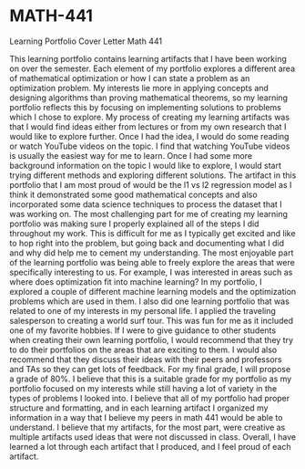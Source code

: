 # MATH-441
Learning Portfolio Cover Letter Math 441

This learning portfolio contains learning artifacts that I have been working on over the semester. Each element of my portfolio explores a different area of mathematical optimization or how I can state a problem as an optimization problem. My interests lie more in applying concepts and designing algorithms than proving mathematical theorems, so my learning portfolio reflects this by focusing on implementing solutions to problems which I chose to explore. My process of creating my learning artifacts was that I would find ideas either from lectures or from my own research that I would like to explore further. Once I had the idea, I would do some reading or watch YouTube videos on the topic. I find that watching YouTube videos is usually the easiest way for me to learn. Once I had some more background information on the topic I would like to explore, I would start trying different methods and exploring different solutions. The artifact in this portfolio that I am most proud of would be the l1 vs l2 regression model as I think it demonstrated some good mathematical concepts and also incorporated some data science techniques to process the dataset that I was working on. The most challenging part for me of creating my learning portfolio was making sure I properly explained all of the steps I did throughout my work. This is difficult for me as I typically get excited and like to hop right into the problem, but going back and documenting what I did and why did help me to cement my understanding. The most enjoyable part of the learning portfolio was being able to freely explore the areas that were specifically interesting to us. For example, I was interested in areas such as where does optimization fit into machine learning? In my portfolio, I explored a couple of different machine learning models and the optimization problems which are used in them. I also did one learning portfolio that was related to one of my interests in my personal life. I applied the traveling salesperson to creating a world surf tour. This was fun for me as it included one of my favorite hobbies. If I were to give guidance to other students when creating their own learning portfolio, I would recommend that they try to do their portfolios on the areas that are exciting to them. I would also recommend that they discuss their ideas with their peers and professors and TAs so they can get lots of feedback. For my final grade, I will propose a grade of 80%. I believe that this is a suitable grade for my portfolio as my portfolio focused on my interests while still having a lot of variety in the types of problems I looked into. I believe that all of my portfolio had proper structure and formatting, and in each learning artifact I organized my information in a way that I believe my peers in math 441 would be able to understand. I believe that my artifacts, for the most part, were creative as multiple artifacts used ideas that were not discussed in class. Overall, I have learned a lot through each artifact that I produced, and I feel proud of each artifact.
